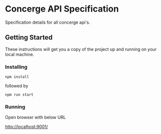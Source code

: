 # Concerge API Specification

Specification details for all concerge api's.

## Getting Started

These instructions will get you a copy of the project up and running on your local machine.

### Installing

```
npm install
```

followed by

```
npm run start
```

### Running
Open browser with below URL

[http://localhost:9001/](http://localhost:9001/)
